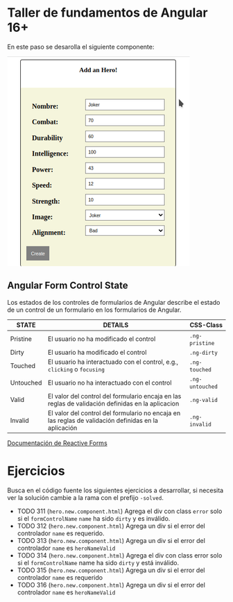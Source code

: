 # Taller de fundamentos de Angular 16+

En este paso se desarolla el siguiente componente:

![Reactive Form](/docs/03.02-form-new-error-solved.gif)

## Angular Form Control State

Los estados de los controles de formularios de Angular describe el estado de un control de un formulario en los formularios de Angular. 

| STATE | DETAILS | CSS-Class |
| --- | --- | --- |
Pristine | El usuario no ha modificado el control | `.ng-pristine` |
Dirty | El usuario ha modificado el control | `.ng-dirty`|
Touched | El usuario ha interactuado con el control, e.g., `clicking` o `focusing` | `.ng-touched` |
Untouched | El usuario no ha interactuado con el control | `.ng-untouched` |
Valid | El valor del control del formulario encaja en las reglas de validación definidas en la aplicacion | `.ng-valid` |
Invalid | El valor del control del formulario no encaja en las reglas de validación definidas en la aplicación | `.ng-invalid` |


[Documentación de Reactive Forms](https://angular.io/guide/form-validation#validator-functions)

# Ejercicios

Busca en el código fuente los siguientes ejercicios a desarrollar, si necesita ver la solución cambie a la rama con el prefijo `-solved`.

- TODO 311 (`hero.new.component.html`) Agrega el div con class `error` solo si el `formControlName` `name` ha sido `dirty` y es inválido.
- TODO 312 (`hero.new.component.html`) Agrega un div si el error del controlador `name` es requerido.
- TODO 313 (`hero.new.component.html`) Agrega un div si el error del controlador `name` es `heroNameValid`
- TODO 314 (`hero.new.component.html`)  Agrega el div con class error solo si el `formControlName` name ha sido `dirty` y está inválido.
- TODO 315 (`hero.new.component.html`) Agrega un div si el error del controlador `name` es requerido
- TODO 316 (`hero.new.component.html`)  Agrega un div si el error del controlador `name` es `heroNameValid`
